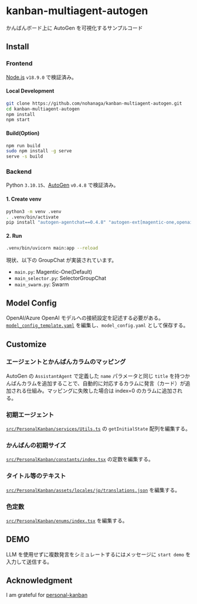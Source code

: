 # kanban-multiagent-autogen
かんばんボード上に AutoGen を可視化するサンプルコード

## Install

### Frontend
[Node.js](https://nodejs.org/ja/download) `v18.9.0` で検証済み。
#### Local Development

```bash
git clone https://github.com/nohanaga/kanban-multiagent-autogen.git
cd kanban-multiagent-autogen
npm install
npm start
```

#### Build(Option)

```bash
npm run build
sudo npm install -g serve
serve -s build
```

### Backend
Python `3.10.15`、[AutoGen](https://microsoft.github.io/autogen/stable/index.html) `v0.4.8` で検証済み。

#### 1. Create venv

```bash
python3 -m venv .venv
. .venv/bin/activate
pip install "autogen-agentchat==0.4.8" "autogen-ext[magentic-one,openai,azure]==0.4.8" "fastapi" "uvicorn[standard]" "PyYAML"
```

#### 2. Run
```bash
.venv/bin/uvicorn main:app --reload
```
現状、以下の GroupChat が実装されています。
- `main.py`: Magentic-One(Default)
- `main_selector.py`: SelectorGroupChat
- `main_swarm.py`: Swarm

## Model Config
OpenAI/Azure OpenAI モデルへの接続設定を記述する必要がある。
[`model_config_template.yaml`](model_config_template.yaml) を編集し、`model_config.yaml` として保存する。

## Customize
### エージェントとかんばんカラムのマッピング
AutoGen の `AssistantAgent` で定義した `name` パラメータと同じ `title` を持つかんばんカラムを追加することで、自動的に対応するカラムに発言（カード）が追加される仕組み。マッピングに失敗した場合は index=0 のカラムに追加される。

### 初期エージェント
[`src/PersonalKanban/services/Utils.ts`](src/PersonalKanban/services/Utils.ts#L62) の `getInitialState` 配列を編集する。

### かんばんの初期サイズ
[`src/PersonalKanban/constants/index.tsx`](src/PersonalKanban/constants/index.tsx) の定数を編集する。

### タイトル等のテキスト
[`src/PersonalKanban/assets/locales/jp/translations.json`](src/PersonalKanban/assets/locales/jp/translations.json) を編集する。

### 色定数
[`src/PersonalKanban/enums/index.tsx`](src/PersonalKanban/enums/index.tsx) を編集する。

## DEMO
LLM を使用せずに複数発言をシミュレートするにはメッセージに `start demo` を入力して送信する。

## Acknowledgment
I am grateful for [personal-kanban
](https://github.com/nishantpainter/personal-kanban)

